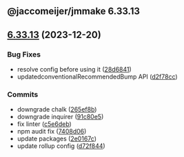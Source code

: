 ## @jaccomeijer/jmmake 6.33.13

## [6.33.13](https://github.com/jaccomeijer/jmmake/compare/6.33.12...6.33.13) (2023-12-20)


### Bug Fixes

* resolve config before using it ([28d6841](https://github.com/jaccomeijer/jmmake/commit/28d6841bf9b21ad6b4d8c47a5d84ab24bfd5bffc))
* updatedconventionalRecommendedBump API ([d2f78cc](https://github.com/jaccomeijer/jmmake/commit/d2f78ccc270f2c3738a4c72473b19b4bbd3166e9))


### Commits

* downgrade chalk ([265ef8b](https://github.com/jaccomeijer/jmmake/commit/265ef8b802be265f29604ec8637a4b47e6e7c9fe))
* downgrade inquirer ([91c80e5](https://github.com/jaccomeijer/jmmake/commit/91c80e518491c19fea56dfd05f6419a5bd06f9cb))
* fix linter ([c5e6deb](https://github.com/jaccomeijer/jmmake/commit/c5e6deb0810ae1a4a65503b04bcf043d2c7431ab))
* npm audit fix ([7408d06](https://github.com/jaccomeijer/jmmake/commit/7408d064a58a74ab39ff6e7a8184d0356a65a9d2))
* update packages ([2e0167c](https://github.com/jaccomeijer/jmmake/commit/2e0167ce79d9b5418631cfa43bbdcbf4bb908c24))
* update rollup config ([d72f844](https://github.com/jaccomeijer/jmmake/commit/d72f844370425274b381235ac9af7f442834340b))


